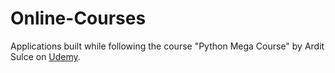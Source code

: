 # Online-Courses
Applications built while following the course "Python Mega Course" by Ardit Sulce on [Udemy](https://www.udemy.com/).
